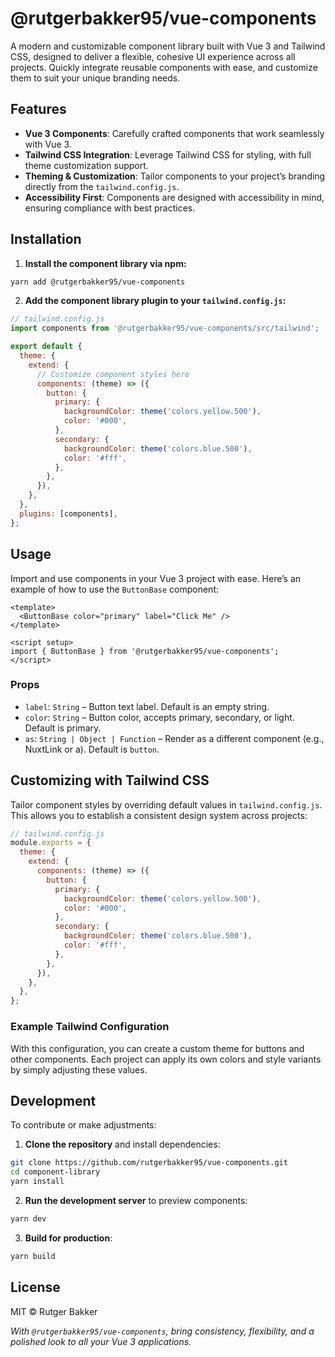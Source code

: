 # @rutgerbakker95/vue-components

A modern and customizable component library built with Vue 3 and Tailwind CSS, designed to deliver a flexible, cohesive UI experience across all projects. Quickly integrate reusable components with ease, and customize them to suit your unique branding needs.

## Features

- **Vue 3 Components**: Carefully crafted components that work seamlessly with Vue 3.
- **Tailwind CSS Integration**: Leverage Tailwind CSS for styling, with full theme customization support.
- **Theming & Customization**: Tailor components to your project’s branding directly from the `tailwind.config.js`.
- **Accessibility First**: Components are designed with accessibility in mind, ensuring compliance with best practices.

## Installation

1. **Install the component library via npm:**

```bash
yarn add @rutgerbakker95/vue-components
```

2. **Add the component library plugin to your `tailwind.config.js`:**

```javascript
// tailwind.config.js
import components from '@rutgerbakker95/vue-components/src/tailwind';

export default {
  theme: {
    extend: {
      // Customize component styles here
      components: (theme) => ({
        button: {
          primary: {
            backgroundColor: theme('colors.yellow.500'),
            color: '#000',
          },
          secondary: {
            backgroundColor: theme('colors.blue.500'),
            color: '#fff',
          },
        },
      }),
    },
  },
  plugins: [components],
};
```

## Usage

Import and use components in your Vue 3 project with ease. Here’s an example of how to use the `ButtonBase` component:

```vue
<template>
  <ButtonBase color="primary" label="Click Me" />
</template>

<script setup>
import { ButtonBase } from '@rutgerbakker95/vue-components';
</script>
```

### Props

- `label`: `String` – Button text label. Default is an empty string.
- `color`: `String` – Button color, accepts primary, secondary, or light. Default is primary.
- `as`: `String | Object | Function` – Render as a different component (e.g., NuxtLink or a). Default is `button`.

## Customizing with Tailwind CSS

Tailor component styles by overriding default values in `tailwind.config.js`. This allows you to establish a consistent design system across projects:

```javascript
// tailwind.config.js
module.exports = {
  theme: {
    extend: {
      components: (theme) => ({
        button: {
          primary: {
            backgroundColor: theme('colors.yellow.500'),
            color: '#000',
          },
          secondary: {
            backgroundColor: theme('colors.blue.500'),
            color: '#fff',
          },
        },
      }),
    },
  },
};
```

### Example Tailwind Configuration

With this configuration, you can create a custom theme for buttons and other components. Each project can apply its own colors and style variants by simply adjusting these values.

## Development

To contribute or make adjustments:

1. **Clone the repository** and install dependencies:

```bash
git clone https://github.com/rutgerbakker95/vue-components.git
cd component-library
yarn install
```

2. **Run the development server** to preview components:

```bash
yarn dev
```

3. **Build for production**:

```bash
yarn build
```


## License

MIT © Rutger Bakker


*With `@rutgerbakker95/vue-components`, bring consistency, flexibility, and a polished look to all your Vue 3 applications.*
